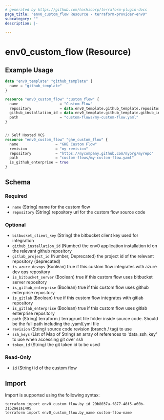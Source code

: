 ```yaml
---
# generated by https://github.com/hashicorp/terraform-plugin-docs
page_title: "env0_custom_flow Resource - terraform-provider-env0"
subcategory: ""
description: |-
  
---
```


# env0_custom_flow (Resource)



## Example Usage

```terraform
data "env0_template" "github_template" {
  name = "github_template"
}

resource "env0_custom_flow" "custom_flow" {
  name                   = "Custom Flow"
  repository             = data.env0_template.github_template.repository
  github_installation_id = data.env0_template.github_template.github_installation_id // The installation ID is taken from an existing authorized template
  path                   = "custom-flows/my-custom-flow.yaml"
}


// Self Hosted VCS
resource "env0_custom_flow" "ghe_custom_flow" {
  name                 = "GHE Custom Flow"
  revision             = "my-revision"
  repository           = "https://mycompany.github.com/myorg/myrepo"
  path                 = "custom-flows/my-custom-flow.yaml"
  is_github_enterprise = true
}
```

<!-- schema generated by tfplugindocs -->
## Schema

### Required

- `name` (String) name for the custom flow
- `repository` (String) repository url for the custom flow source code

### Optional

- `bitbucket_client_key` (String) the bitbucket client key used for integration
- `github_installation_id` (Number) the env0 application installation id on the relevant github repository
- `gitlab_project_id` (Number, Deprecated) the project id of the relevant repository (deprecated)
- `is_azure_devops` (Boolean) true if this custom flow integrates with azure dev ops repository
- `is_bitbucket_server` (Boolean) true if this custom flow uses bitbucket server repository
- `is_github_enterprise` (Boolean) true if this custom flow uses github enterprise repository
- `is_gitlab` (Boolean) true if this custom flow integrates with gitlab repository
- `is_gitlab_enterprise` (Boolean) true if this custom flow uses gitlab enterprise repository
- `path` (String) terraform / terragrunt file folder inside source code. Should be the full path including the .yaml/.yml file
- `revision` (String) source code revision (branch / tag) to use
- `ssh_keys` (List of Map of String) an array of references to 'data_ssh_key' to use when accessing git over ssh
- `token_id` (String) the git token id to be used

### Read-Only

- `id` (String) id of the custom flow

## Import

Import is supported using the following syntax:

```shell
terraform import env0_custom_flow.by_id 29b8037a-f877-48f5-a60b-3152ae1a1405
terraform import env0_custom_flow.by_name custom-flow-name
```
